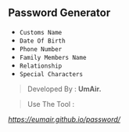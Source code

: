 ## Password Generator
- `Customs Name`
- `Date Of Birth`
- `Phone Number`
- `Family Members Name`
- `Relationship`
- `Special Characters`
> Developed By : **UmAir.**

> Use The Tool :

 *https://eumair.github.io/password/*
